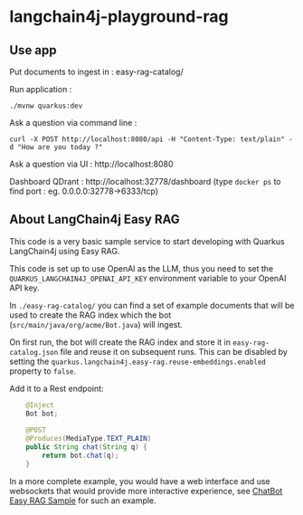 # langchain4j-playground-rag

## Use app

Put documents to ingest in : easy-rag-catalog/

Run application :
```shell script
./mvnw quarkus:dev
```

Ask a question via command line :
```shell
curl -X POST http://localhost:8080/api -H "Content-Type: text/plain" -d "How are you today ?"
```

Ask a question via UI : http://localhost:8080

Dashboard QDrant : http://localhost:32778/dashboard  (type ```docker ps``` to find port : eg. 0.0.0.0:32778->6333/tcp)

## About LangChain4j Easy RAG

This code is a very basic sample service to start developing with Quarkus LangChain4j using Easy RAG.

This code is set up to use OpenAI as the LLM, thus you need to set the `QUARKUS_LANGCHAIN4J_OPENAI_API_KEY` environment variable to your OpenAI API key.

In `./easy-rag-catalog/` you can find a set of example documents that will be used to create the RAG index which the bot (`src/main/java/org/acme/Bot.java`) will ingest.

On first run, the bot will create the RAG index and store it in `easy-rag-catalog.json` file and reuse it on subsequent runs.
This can be disabled by setting the `quarkus.langchain4j.easy-rag.reuse-embeddings.enabled` property to `false`.

Add it to a Rest endpoint:
```java
    @Inject
    Bot bot;
    
    @POST
    @Produces(MediaType.TEXT_PLAIN)
    public String chat(String q) {
        return bot.chat(q);
    }
```

In a more complete example, you would have a web interface and use websockets that would provide more interactive experience, see [ChatBot Easy RAG Sample](https://github.com/quarkiverse/quarkus-langchain4j/tree/main/samples/chatbot-easy-rag) for such an example.